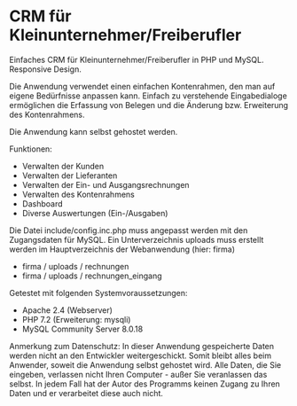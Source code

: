 # CRM für Kleinunternehmer/Freiberufler
Einfaches CRM für Kleinunternehmer/Freiberufler in PHP und MySQL. Responsive Design. 

Die Anwendung verwendet einen einfachen Kontenrahmen, den man auf eigene Bedürfnisse anpassen kann. Einfach zu verstehende Eingabedialoge ermöglichen die Erfassung von Belegen und die Änderung bzw. Erweiterung des Kontenrahmens.

Die Anwendung kann selbst gehostet werden.

Funktionen:
- Verwalten der Kunden
- Verwalten der Lieferanten
- Verwalten der Ein- und Ausgangsrechnungen
- Verwalten des Kontenrahmens
- Dashboard
- Diverse Auswertungen (Ein-/Ausgaben)

Die Datei include/config.inc.php muss angepasst werden mit den Zugangsdaten für MySQL.
Ein Unterverzeichnis uploads muss erstellt werden im Hauptverzeichnis der Webanwendung (hier: firma)
- firma / uploads / rechnungen
- firma / uploads / rechnungen_eingang

Getestet mit folgenden Systemvoraussetzungen:
- Apache 2.4 (Webserver)
- PHP 7.2 (Erweiterung: mysqli)
- MySQL Community Server 8.0.18 

Anmerkung zum Datenschutz:
In dieser Anwendung gespeicherte Daten werden nicht an den Entwickler weitergeschickt. 
Somit bleibt alles beim Anwender, soweit die Anwendung selbst gehostet wird. Alle Daten, die Sie eingeben, verlassen nicht Ihren Computer - außer Sie veranlassen das selbst. In jedem Fall hat der Autor des Programms keinen Zugang zu Ihren Daten und er verarbeitet diese auch nicht.
